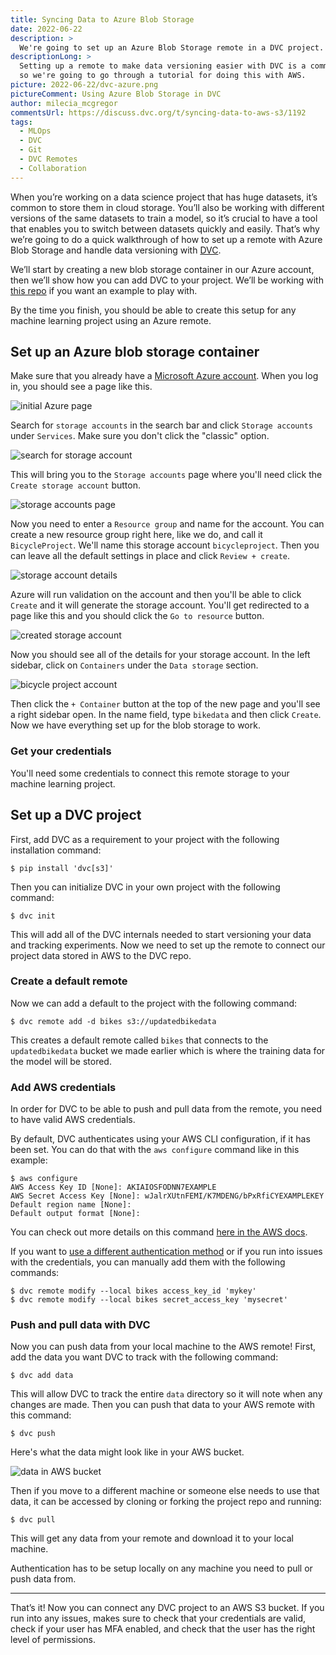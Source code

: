 ```yaml
---
title: Syncing Data to Azure Blob Storage
date: 2022-06-22
description: >
  We're going to set up an Azure Blob Storage remote in a DVC project.
descriptionLong: >
  Setting up a remote to make data versioning easier with DVC is a common need
  so we're going to go through a tutorial for doing this with AWS.
picture: 2022-06-22/dvc-azure.png
pictureComment: Using Azure Blob Storage in DVC
author: milecia_mcgregor
commentsUrl: https://discuss.dvc.org/t/syncing-data-to-aws-s3/1192
tags:
  - MLOps
  - DVC
  - Git
  - DVC Remotes
  - Collaboration
---
```


When you’re working on a data science project that has huge datasets, it’s
common to store them in cloud storage. You’ll also be working with different
versions of the same datasets to train a model, so it’s crucial to have a tool
that enables you to switch between datasets quickly and easily. That’s why we’re
going to do a quick walkthrough of how to set up a remote with Azure Blob
Storage and handle data versioning with [DVC](https://dvc.org/doc).

We’ll start by creating a new blob storage container in our Azure account, then
we’ll show how you can add DVC to your project. We’ll be working with
[this repo](https://github.com/iterative/stale-model-example) if you want an
example to play with.

<admon type="info">

By the time you finish, you should be able to create this setup for any machine
learning project using an Azure remote.

</admon>

## Set up an Azure blob storage container

Make sure that you already have a
[Microsoft Azure account](https://azure.microsoft.com/en-us/features/azure-portal/).
When you log in, you should see a page like this.

![initial Azure page](/uploads/images/2022-06-22/initial_azure.png)

Search for `storage accounts` in the search bar and click `Storage accounts`
under `Services`. Make sure you don't click the "classic" option.

![search for storage account](/uploads/images/2022-06-22/storage_account_search.png)

This will bring you to the `Storage accounts` page where you'll need click the
`Create storage account` button.

![storage accounts page](/uploads/images/2022-06-22/storage_account_page.png)

Now you need to enter a `Resource group` and name for the account. You can
create a new resource group right here, like we do, and call it
`BicycleProject`. We'll name this storage account `bicycleproject`. Then you can
leave all the default settings in place and click `Review + create`.

![storage account details](/uploads/images/2022-06-22/storage_account_details.png)

Azure will run validation on the account and then you'll be able to click
`Create` and it will generate the storage account. You'll get redirected to a
page like this and you should click the `Go to resource` button.

![created storage account](/uploads/images/2022-06-22/created_storage_account.png)

Now you should see all of the details for your storage account. In the left
sidebar, click on `Containers` under the `Data storage` section.

![bicycle project account](/uploads/images/2022-06-22/bicycle_project_account.png)

Then click the `+ Container` button at the top of the new page and you'll see a
right sidebar open. In the name field, type `bikedata` and then click `Create`.
Now we have everything set up for the blob storage to work.

### Get your credentials

You'll need some credentials to connect this remote storage to your machine
learning project.

## Set up a DVC project

First, add DVC as a requirement to your project with the following installation
command:

```dvc
$ pip install 'dvc[s3]'
```

Then you can initialize DVC in your own project with the following command:

```dvc
$ dvc init
```

This will add all of the DVC internals needed to start versioning your data and
tracking experiments. Now we need to set up the remote to connect our project
data stored in AWS to the DVC repo.

### Create a default remote

Now we can add a default to the project with the following command:

```dvc
$ dvc remote add -d bikes s3://updatedbikedata
```

This creates a default remote called `bikes` that connects to the
`updatedbikedata` bucket we made earlier which is where the training data for
the model will be stored.

### Add AWS credentials

In order for DVC to be able to push and pull data from the remote, you need to
have valid AWS credentials.

By default, DVC authenticates using your AWS CLI configuration, if it has been
set. You can do that with the `aws configure` command like in this example:

```dvc
$ aws configure
AWS Access Key ID [None]: AKIAIOSFODNN7EXAMPLE
AWS Secret Access Key [None]: wJalrXUtnFEMI/K7MDENG/bPxRfiCYEXAMPLEKEY
Default region name [None]:
Default output format [None]:
```

You can check out more details on this command
[here in the AWS docs](https://docs.aws.amazon.com/cli/latest/userguide/cli-configure-files.html).

If you want to
[use a different authentication method](https://dvc.org/doc/command-reference/remote/modify#amazon-s3)
or if you run into issues with the credentials, you can manually add them with
the following commands:

```dvc
$ dvc remote modify --local bikes access_key_id 'mykey'
$ dvc remote modify --local bikes secret_access_key 'mysecret'
```

### Push and pull data with DVC

Now you can push data from your local machine to the AWS remote! First, add the
data you want DVC to track with the following command:

```dvc
$ dvc add data
```

This will allow DVC to track the entire `data` directory so it will note when
any changes are made. Then you can push that data to your AWS remote with this
command:

```dvc
$ dvc push
```

Here's what the data might look like in your AWS bucket.

![data in AWS bucket](/uploads/images/2022-05-17/aws_bucket.png)

Then if you move to a different machine or someone else needs to use that data,
it can be accessed by cloning or forking the project repo and running:

```dvc
$ dvc pull
```

This will get any data from your remote and download it to your local machine.

<admon type="info">

Authentication has to be setup locally on any machine you need to pull or push
data from.

</admon>

---

That’s it! Now you can connect any DVC project to an AWS S3 bucket. If you run
into any issues, makes sure to check that your credentials are valid, check if
your user has MFA enabled, and check that the user has the right level of
permissions.

